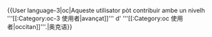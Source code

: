{{User language-3|oc|Aqueste utilisator pòt contribuir ambe un nivelh '''[[:Category:oc-3 使用者|avançat]]''' d' '''[[:Category:oc 使用者|occitan]]'''.|奥克语}} <noinclude>
</noinclude>